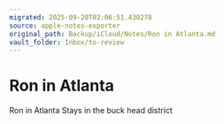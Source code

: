 ```yaml
---
migrated: 2025-09-20T02:06:51.430278
source: apple-notes-exporter
original_path: Backup/iCloud/Notes/Ron in Atlanta.md
vault_folder: Inbox/to-review
---
```

# Ron in Atlanta

Ron in Atlanta 
Stays in the buck head district 
